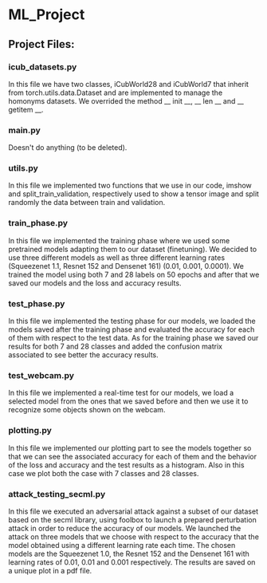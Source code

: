 # ML_Project

## Project Files:

### icub_datasets.py

In this file we have two classes, iCubWorld28 and iCubWorld7 that inherit from torch.utils.data.Dataset and are implemented
to manage the homonyms datasets. We overrided the method __ init __, __ len __ and __ getitem __.

### main.py

Doesn't do anything (to be deleted).

### utils.py
In this file we implemented two functions that we use in our code, imshow and split_train_validation, respectively used
to show a tensor image and split randomly the data between train and validation.

### train_phase.py
In this file we implemented the training phase where we used some pretrained models adapting them to our dataset (finetuning).
We decided to use three different models as well as three different learning rates (Squeezenet 1.1, Resnet 152 and Densenet 161)
(0.01, 0.001, 0.0001). We trained the model using both 7 and 28 labels on 50 epochs and after that we saved our models and
the loss and accuracy results.

### test_phase.py
In this file we implemented the testing phase for our models, we loaded the models saved after the training phase and
evaluated the accuracy for each of them with respect to the test data. As for the training phase we saved our results for
both 7 and 28 classes and added the confusion matrix associated to see better the accuracy results.

### test_webcam.py
In this file we implemented a real-time test for our models, we load a selected model from the ones that we
saved before and then we use it to recognize some objects shown on the webcam. 

### plotting.py
In this file we implemented our plotting part to see the models together so that we can see the associated accuracy
for each of them and the behavior of the loss and accuracy and the test results as a histogram. Also in this
case we plot both the case with 7 classes and 28 classes.

### attack_testing_secml.py
In this file we executed an adversarial attack against a subset of our dataset based on the secml library, using 
foolbox to launch a prepared perturbation attack in order to reduce the accuracy of our models.
We launched the attack on three models that we choose with respect to the accuracy that the model obtained using a 
different learning rate each time. The chosen models are the Squeezenet 1.0, the Resnet 152 and the Densenet 161 with
learning rates of 0.01, 0.01 and 0.001 respectively. The results are saved on a unique plot in a pdf file.
